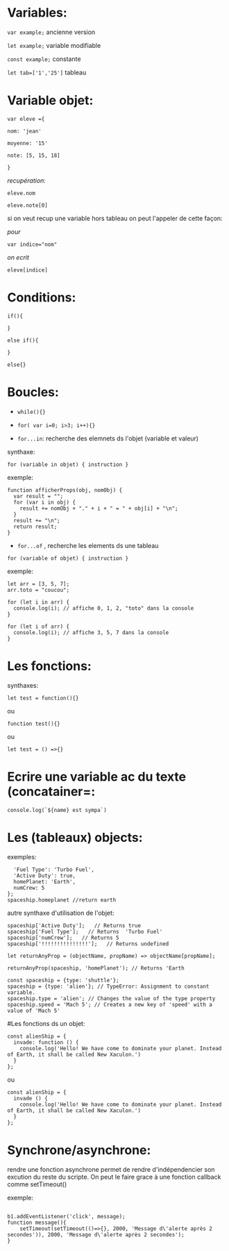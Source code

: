 # Variables:

``var example;`` ancienne version

``let example;`` variable modifiable

``const example;`` constante

``let tab=['1','25']`` tableau

# Variable objet:

```
var eleve ={

nom: 'jean'

moyenne: '15'

note: [5, 15, 18]

}
```

_recupération_:
```
eleve.nom

eleve.note[0]
```

si on veut recup une variable hors tableau on peut l'appeler de cette façon:

_pour_

``var indice="nom"``

_on ecrit_

``eleve[indice]``

# Conditions:
```
if(){

}

else if(){

}

else{}
```
# Boucles:

- ``while(){}``

- ``for( var i=0; i>3; i++){}``

- ``for...in``: recherche des elemnets ds l'objet (variable et valeur)

synthaxe:

``for (variable in objet) {
  instruction
}``

exemple:
```
function afficherProps(obj, nomObj) {
  var result = "";
  for (var i in obj) {
    result += nomObj + "." + i + " = " + obj[i] + "\n";
  }
  result += "\n";
  return result; 
}
```
- ``for...of`` , recherche les elements ds une tableau 

``for (variable of objet) {
  instruction
}``

exemple:
```
let arr = [3, 5, 7];
arr.toto = "coucou";

for (let i in arr) {
  console.log(i); // affiche 0, 1, 2, "toto" dans la console
}

for (let i of arr) {
  console.log(i); // affiche 3, 5, 7 dans la console
}
```
# Les fonctions:
synthaxes:

``let test = function(){}``

ou 

``function test(){}``

ou

``let test = () =>{}``


# Ecrire une variable ac du texte (concatainer=:

``console.log(`${name} est sympa`)``


# Les (tableaux) objects:

exemples:

```let spaceship = {
  'Fuel Type': 'Turbo Fuel',
  'Active Duty': true,
  homePlanet: 'Earth',
  numCrew: 5
};
spaceship.homeplanet //return earth
```
autre synthaxe d'utilisation de l'objet:

```
spaceship['Active Duty'];   // Returns true
spaceship['Fuel Type'];   // Returns  'Turbo Fuel'
spaceship['numCrew'];   // Returns 5
spaceship['!!!!!!!!!!!!!!!'];   // Returns undefined

let returnAnyProp = (objectName, propName) => objectName[propName];

returnAnyProp(spaceship, 'homePlanet'); // Returns 'Earth

const spaceship = {type: 'shuttle'};
spaceship = {type: 'alien'}; // TypeError: Assignment to constant variable.
spaceship.type = 'alien'; // Changes the value of the type property
spaceship.speed = 'Mach 5'; // Creates a new key of 'speed' with a value of 'Mach 5'
```

#Les fonctions ds un objet:
````
const alienShip = {
  invade: function () { 
    console.log('Hello! We have come to dominate your planet. Instead of Earth, it shall be called New Xaculon.')
  }
};
````
ou 
````
const alienShip = {
  invade () { 
    console.log('Hello! We have come to dominate your planet. Instead of Earth, it shall be called New Xaculon.')
  }
};
````
# Synchrone/asynchrone:

rendre une fonction asynchrone permet de rendre d'indépendencier son excution du reste du scripte.
On peut le faire grace à une fonction callback comme setTimeout()

exemple:

````let b1 = document.getElementById('b1');

b1.addEventListener('click', message);
function message(){
    setTimeout(setTimeout(()=>{}, 2000, 'Message d\'alerte après 2 secondes')), 2000, 'Message d\'alerte après 2 secondes'); 
}

````
